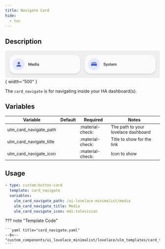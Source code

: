 ```yaml
---
title: Navigate Card
hide:
  - toc
---
```

<!-- markdownlint-disable MD046 -->

## Description

![example-image](../../assets/img/ulm_cards/card_navigate.png){ width="500" }

The `card_navigate` is for navigating inside your HA dashboard(s).

## Variables

| Variable | Default | Required         | Notes             |
|----------|---------|------------------|-------------------|
| ulm_card_navigate_path     |         | :material-check: | The path to your lovelace dashboard |
| ulm_card_navigate_title |   | :material-check: | Title to show for the link |
| ulm_card_navigate_icon |   | :material-check: | Icon to show |

## Usage

```yaml
- type: custom:button-card
  template: card_navigate
  variables:
    ulm_card_navigate_path: /ui-lovelace-minimalist/media
    ulm_card_navigate_title: Media
    ulm_card_navigate_icon: mdi:television
```

??? note "Template Code"

    ```yaml title="card_navigate.yaml"
    --8<-- "custom_components/ui_lovelace_minimalist/lovelace/ulm_templates/card_templates/cards/card_navigate.yaml"
    ```
